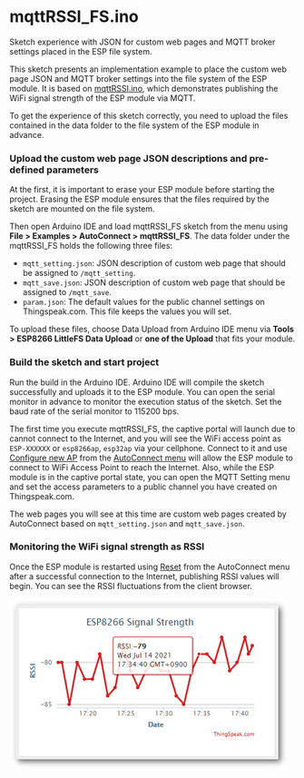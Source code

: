 # mqttRSSI_FS.ino

Sketch experience with JSON for custom web pages and MQTT broker settings placed in the ESP file system.

This sketch presents an implementation example to place the custom web page JSON and MQTT broker settings into the file system of the ESP module. It is based on [mqttRSSI.ino](../../mqttRSSI), which demonstrates publishing the WiFi signal strength of the ESP module via MQTT.

To get the experience of this sketch correctly, you need to upload the files contained in the data folder to the file system of the ESP module in advance.

### Upload the custom web page JSON descriptions and pre-defined parameters

At the first, it is important to erase your ESP module before starting the project.  Erasing the ESP module ensures that the files required by the sketch are mounted on the file system. 

Then open Arduino IDE and load mqttRSSI_FS sketch from the menu using **File > Examples > AutoConnect > mqttRSSI_FS**.
The data folder under the mqttRSSI_FS holds the following three files:

- `mqtt_setting.json`: JSON description of custom web page that should be assigned to `/mqtt_setting`.
- `mqtt_save.json`: JSON description of custom web page that should be assigned to `/mqtt_save`.
- `param.json`: The default values for the public channel settings on Thingspeak.com. This file keeps the values you will set.

To upload these files, choose Data Upload from Arduino IDE menu via **Tools > ESP8266 LittleFS Data Upload** or **one of the Upload** that fits your module.

### Build the sketch and start project

Run the build in the Arduino IDE. Arduino IDE will compile the sketch successfully and uploads it to the ESP module. You can open the serial monitor in advance to monitor the execution status of the sketch. Set the baud rate of the serial monitor to 115200 bps.

The first time you execute mqttRSSI_FS, the captive portal will launch due to cannot connect to the Internet, and you will see the WiFi access point as `ESP-XXXXXX` or `esp8266ap`, `esp32ap` via your cellphone. Connect to it and use [Configure new AP](https://hieromon.github.io/AutoConnect/menu.html#configure-new-ap) from the [AutoConnect menu](https://hieromon.github.io/AutoConnect/menu.html) will allow the ESP module to connect to WiFi Access Point to reach the Internet.
Also, while the ESP module is in the captive portal state, you can open the MQTT Setting menu and set the access parameters to a public channel you have created on Thingspeak.com.

The web pages you will see at this time are custom web pages created by AutoConnect based on `mqtt_setting.json` and `mqtt_save.json`.

### Monitoring the WiFi signal strength as RSSI

Once the ESP module is restarted using [Reset](https://hieromon.github.io/AutoConnect/menu.html#reset) from the AutoConnect menu after a successful connection to the Internet, publishing RSSI values will begin. You can see the RSSI fluctuations from the client browser.

![rssi_chart](../../mkdocs/images/rssi_chart.png)